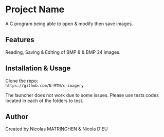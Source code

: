 # Project Name

A C program being able to open & modify then save images. 

## Features
Reading, Saving & Editing of BMP 8 & BMP 24 images.

## Installation & Usage

Clone the repo:  
`https://github.com/N-MTN/c-imagery`

The launcher does not work due to some issues. Please use tests codes located in each of the folders to test. 

## Author

Created by Nicolas MATRINGHEN & Nicola D'EU